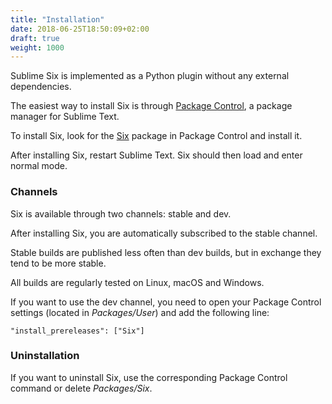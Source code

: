 ```yaml
---
title: "Installation"
date: 2018-06-25T18:50:09+02:00
draft: true
weight: 1000
---
```


Sublime Six is implemented as a Python plugin
without any external dependencies.

The easiest way to install Six
is through [Package Control](https://packagecontrol.io/),
a package manager for Sublime Text.

To install Six,
look for the [Six](https://packagecontrol.io/packages/Six) package in Package Control
and install it.

After installing Six,
restart Sublime Text.
Six should then load
and enter normal mode.

### Channels

Six is available through two channels:
stable and dev.

After installing Six,
you are automatically subscribed to the stable channel.

Stable builds are published less often than dev builds,
but in exchange they tend to be more stable.

All builds are regularly tested
on Linux, macOS and Windows.

If you want to use the dev channel,
you need to open your Package Control settings
(located in *Packages/User*)
and add the following line:

    "install_prereleases": ["Six"]


### Uninstallation

If you want to uninstall Six,
use the corresponding Package Control command
or delete *Packages/Six*.
